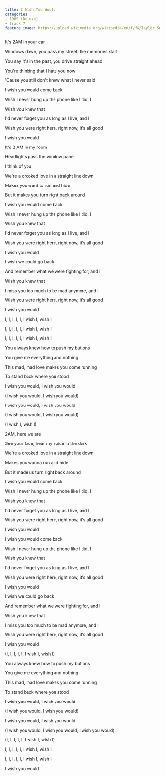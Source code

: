 ```yaml
---
title: I Wish You Would
categories:
- 1989 (Deluxe)
- track 7
feature_image: https://upload.wikimedia.org/wikipedia/en/f/f6/Taylor_Swift_-_1989.png
--- 
```

It's 2AM in your car

Windows down, you pass my street, the memories start

You say it's in the past, you drive straight ahead

You're thinking that I hate you now

'Cause you still don't know what I never said

I wish you would come back

Wish I never hung up the phone like I did, I

Wish you knew that

I'd never forget you as long as I live, and I

Wish you were right here, right now, it's all good

I wish you would

It's 2 AM in my room

Headlights pass the window pane

I think of you

We're a crooked love in a straight line down

Makes you want to run and hide

But it makes you turn right back around

I wish you would come back

Wish I never hung up the phone like I did, I

Wish you knew that

I'd never forget you as long as I live, and I

Wish you were right here, right now, it's all good

I wish you would

I wish we could go back

And remember what we were fighting for, and I

Wish you knew that

I miss you too much to be mad anymore, and I

Wish you were right here, right now, it's all good

I wish you would

I, I, I, I, I, I wish I, wish I

I, I, I, I, I, I wish I, wish I

I, I, I, I, I, I wish I, wish I

You always knew how to push my buttons

You give me everything and nothing

This mad, mad love makes you come running

To stand back where you stood

I wish you would, I wish you would

(I wish you would, I wish you would)

I wish you would, I wish you would

(I wish you would, I wish you would)

(I wish I, wish I)

2AM, here we are

See your face, hear my voice in the dark

We're a crooked love in a straight line down

Makes you wanna run and hide

But it made us turn right back around

I wish you would come back

Wish I never hung up the phone like I did, I

Wish you knew that

I'd never forget you as long as I live, and I

Wish you were right here, right now, it's all good

I wish you would

I wish you would come back

Wish I never hung up the phone like I did, I

Wish you knew that

I'd never forget you as long as I live, and I

Wish you were right here, right now, it's all good

I wish you would

I wish we could go back

And remember what we were fighting for, and I

Wish you knew that

I miss you too much to be mad anymore, and I

Wish you were right here, right now, it's all good

I wish you would

(I, I, I, I, I, I wish I, wish I)

You always knew how to push my buttons

You give me everything and nothing

This mad, mad love makes you come running

To stand back where you stood

I wish you would, I wish you would

(I wish you would, I wish you would)

I wish you would, I wish you would

(I wish you would, I wish you would, I wish you would)

(I, I, I, I, I, I wish I, wish I)

I, I, I, I, I, I wish I, wish I

I, I, I, I, I, I wish I, wish I

I wish you would